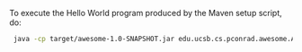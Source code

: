To execute the Hello World program produced by the Maven setup script, do:

```bash
 java -cp target/awesome-1.0-SNAPSHOT.jar edu.ucsb.cs.pconrad.awesome.App
```